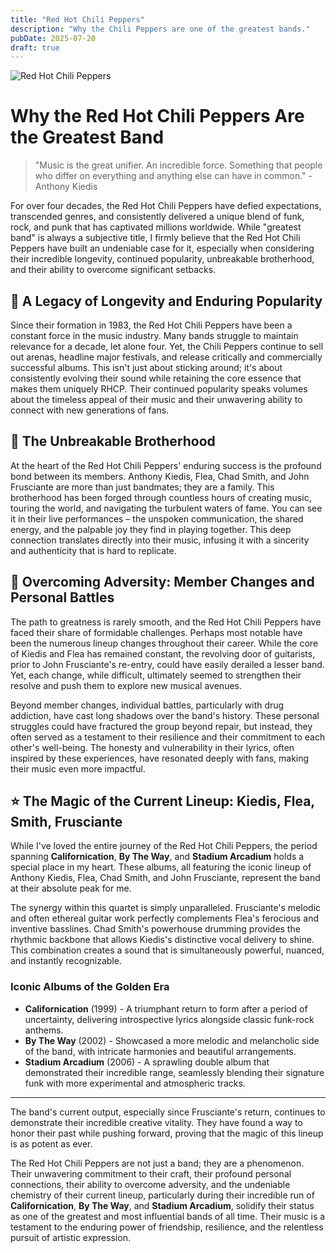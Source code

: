 ```yaml
---
title: "Red Hot Chili Peppers"
description: "Why the Chili Peppers are one of the greatest bands."
pubDate: 2025-07-20
draft: true
---
```


![Red Hot Chili Peppers](https://22yjaf7c2x.ufs.sh/f/avP9Ws4j0vyM6cnLCCrNHskZNSCxj8XdDhPKGEYART23Vt19)

# Why the Red Hot Chili Peppers Are the Greatest Band

> "Music is the great unifier. An incredible force. Something that people who differ on everything and anything else can have in common." - Anthony Kiedis

For over four decades, the Red Hot Chili Peppers have defied expectations, transcended genres, and consistently delivered a unique blend of funk, rock, and punk that has captivated millions worldwide. While "greatest band" is always a subjective title, I firmly believe that the Red Hot Chili Peppers have built an undeniable case for it, especially when considering their incredible longevity, continued popularity, unbreakable brotherhood, and their ability to overcome significant setbacks.

## 🎸 A Legacy of Longevity and Enduring Popularity

Since their formation in 1983, the Red Hot Chili Peppers have been a constant force in the music industry. Many bands struggle to maintain relevance for a decade, let alone four. Yet, the Chili Peppers continue to sell out arenas, headline major festivals, and release critically and commercially successful albums. This isn't just about sticking around; it's about consistently evolving their sound while retaining the core essence that makes them uniquely RHCP. Their continued popularity speaks volumes about the timeless appeal of their music and their unwavering ability to connect with new generations of fans.

## 🤝 The Unbreakable Brotherhood

At the heart of the Red Hot Chili Peppers' enduring success is the profound bond between its members. Anthony Kiedis, Flea, Chad Smith, and John Frusciante are more than just bandmates; they are a family. This brotherhood has been forged through countless hours of creating music, touring the world, and navigating the turbulent waters of fame. You can see it in their live performances – the unspoken communication, the shared energy, and the palpable joy they find in playing together. This deep connection translates directly into their music, infusing it with a sincerity and authenticity that is hard to replicate.

## 💪 Overcoming Adversity: Member Changes and Personal Battles

The path to greatness is rarely smooth, and the Red Hot Chili Peppers have faced their share of formidable challenges. Perhaps most notable have been the numerous lineup changes throughout their career. While the core of Kiedis and Flea has remained constant, the revolving door of guitarists, prior to John Frusciante's re-entry, could have easily derailed a lesser band. Yet, each change, while difficult, ultimately seemed to strengthen their resolve and push them to explore new musical avenues.

Beyond member changes, individual battles, particularly with drug addiction, have cast long shadows over the band's history. These personal struggles could have fractured the group beyond repair, but instead, they often served as a testament to their resilience and their commitment to each other's well-being. The honesty and vulnerability in their lyrics, often inspired by these experiences, have resonated deeply with fans, making their music even more impactful.

## ⭐ The Magic of the Current Lineup: Kiedis, Flea, Smith, Frusciante

While I've loved the entire journey of the Red Hot Chili Peppers, the period spanning **Californication**, **By The Way**, and **Stadium Arcadium** holds a special place in my heart. These albums, all featuring the iconic lineup of Anthony Kiedis, Flea, Chad Smith, and John Frusciante, represent the band at their absolute peak for me.

The synergy within this quartet is simply unparalleled. Frusciante's melodic and often ethereal guitar work perfectly complements Flea's ferocious and inventive basslines. Chad Smith's powerhouse drumming provides the rhythmic backbone that allows Kiedis's distinctive vocal delivery to shine. This combination creates a sound that is simultaneously powerful, nuanced, and instantly recognizable.

### Iconic Albums of the Golden Era

* **Californication** (1999) - A triumphant return to form after a period of uncertainty, delivering introspective lyrics alongside classic funk-rock anthems.
* **By The Way** (2002) - Showcased a more melodic and melancholic side of the band, with intricate harmonies and beautiful arrangements.
* **Stadium Arcadium** (2006) - A sprawling double album that demonstrated their incredible range, seamlessly blending their signature funk with more experimental and atmospheric tracks.

---

The band's current output, especially since Frusciante's return, continues to demonstrate their incredible creative vitality. They have found a way to honor their past while pushing forward, proving that the magic of this lineup is as potent as ever.

The Red Hot Chili Peppers are not just a band; they are a phenomenon. Their unwavering commitment to their craft, their profound personal connections, their ability to overcome adversity, and the undeniable chemistry of their current lineup, particularly during their incredible run of **Californication**, **By The Way**, and **Stadium Arcadium**, solidify their status as one of the greatest and most influential bands of all time. Their music is a testament to the enduring power of friendship, resilience, and the relentless pursuit of artistic expression.
